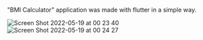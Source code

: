 "BMI Calculator" application was made with flutter in a simple way.


![Screen Shot 2022-05-19 at 00 23 40](https://user-images.githubusercontent.com/7189227/169158620-d2d89a2e-8fba-4fdd-be93-249ffb30fdcd.png)
![Screen Shot 2022-05-19 at 00 24 27](https://user-images.githubusercontent.com/7189227/169158647-fe29d093-a260-4c33-82d9-3ceda716b141.png)
